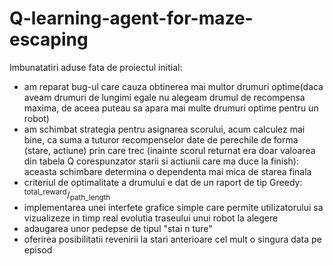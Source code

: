 # Q-learning-agent-for-maze-escaping

Imbunatatiri aduse fata de proiectul initial:

* am reparat bug-ul care cauza obtinerea mai multor drumuri optime(daca aveam drumuri de lungimi egale nu alegeam drumul de recompensa maxima, de aceea puteau sa apara mai multe drumuri optime pentru un robot)
* am schimbat strategia pentru asignarea scorului, acum calculez mai bine, ca suma a tuturor recompenselor date de perechile de forma (stare, actiune) prin care trec (inainte scorul returnat era doar valoarea din tabela Q corespunzator starii si actiunii care ma duce la finish): aceasta schimbare determina o dependenta mai mica de starea finala
* criteriul de optimalitate a drumului e dat de un raport de tip Greedy:  <sup>total_reward</sup>/<sub>path_length</sub>
* implementarea unei interfete grafice simple care permite utilizatorului sa vizualizeze in timp real evolutia traseului unui robot la alegere
* adaugarea unor pedepse de tipul "stai n ture"
* oferirea posibilitatii revenirii la stari anterioare cel mult o singura data pe episod

